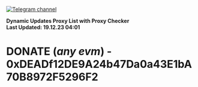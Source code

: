 [![Telegram channel](https://img.shields.io/endpoint?url=https://runkit.io/damiankrawczyk/telegram-badge/branches/master?url=https://t.me/n4z4v0d)](https://t.me/n4z4v0d) 

**Dynamic Updates Proxy List with Proxy Checker**  
**Last Updated: 19.12.23 04:01**

# DONATE (_any evm_) - 0xDEADf12DE9A24b47Da0a43E1bA70B8972F5296F2
